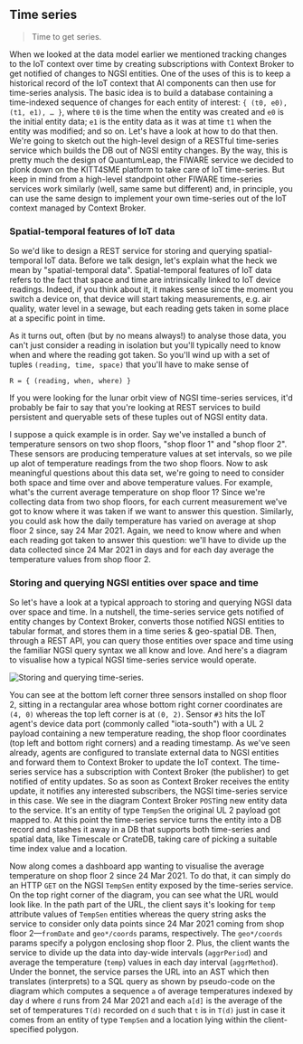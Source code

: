 Time series
-----------
> Time to get series.

When we looked at the data model earlier we mentioned tracking changes
to the IoT context over time by creating subscriptions with Context Broker
to get notified of changes to NGSI entities. One of the uses of this
is to keep a historical record of the IoT context that AI components
can then use for time-series analysis. The basic idea is to build a
database containing a time-indexed sequence of changes for each entity
of interest: `{ (t0, e0), (t1, e1), … }`, where `t0` is the time when
the entity was created and `e0` is the initial entity data; `e1` is the
entity data as it was at time `t1` when the entity was modified; and
so on. Let's have a look at how to do that then. We're going to sketch
out the high-level design of a RESTful time-series service which builds
the DB out of NGSI entity changes. By the way, this is pretty much the
design of QuantumLeap, the FIWARE service we decided to plonk down on
the KITT4SME platform to take care of IoT time-series. But keep in mind
from a high-level standpoint other FIWARE time-series services work similarly
(well, same same but different) and, in principle, you can use the same
design to implement your own time-series out of the IoT context managed
by Context Broker.


### Spatial-temporal features of IoT data

So we'd like to design a REST service for storing and querying spatial-temporal
IoT data. Before we talk design, let's explain what the heck we mean by
"spatial-temporal data". Spatial-temporal features of IoT data refers
to the fact that space and time are intrinsically linked to IoT device
readings. Indeed, if you think about it, it makes sense since the moment
you switch a device on, that device will start taking measurements, e.g.
air quality, water level in a sewage, but each reading gets taken in some
place at a specific point in time.

As it turns out, often (but by no means always!) to analyse those data,
you can't just consider a reading in isolation but you'll typically need
to know when and where the reading got taken. So you'll wind up with a
set of tuples `(reading, time, space)` that you'll have to make sense of

    R = { (reading, when, where) }

If you were looking for the lunar orbit view of NGSI time-series services,
it'd probably be fair to say that you're looking at REST services to build
persistent and queryable sets of these tuples out of NGSI entity data.

I suppose a quick example is in order. Say we've installed a bunch of
temperature sensors on two shop floors, "shop floor 1" and "shop floor 2".
These sensors are producing temperature values at set intervals, so we
pile up alot of temperature readings from the two shop floors. Now to
ask meaningful questions about this data set, we're going to need to
consider both space and time over and above temperature values. For example,
what's the current average temperature on shop floor 1? Since we're collecting
data from two shop floors, for each current measurement we've got to know
where it was taken if we want to answer this question. Similarly, you could
ask how the daily temperature has varied on average at shop floor 2 since,
say 24 Mar 2021. Again, we need to know where and when each reading got
taken to answer this question: we'll have to divide up the data collected
since 24 Mar 2021 in days and for each day average the temperature values
from shop floor 2.


### Storing and querying NGSI entities over space and time

So let's have a look at a typical approach to storing and querying NGSI
data over space and time. In a nutshell, the time-series service gets
notified of entity changes by Context Broker, converts those notified
NGSI entities to tabular format, and stores them in a time series &
geo-spatial DB. Then, through a REST API, you can query those entities
over space and time using the familiar NGSI query syntax we all know
and love. And here's a diagram to visualise how a typical NGSI time-series
service would operate.

![Storing and querying time-series.][dia.ql]

You can see at the bottom left corner three sensors installed on shop
floor 2, sitting in a rectangular area whose bottom right corner coordinates
are `(4, 0)` whereas the top left corner is at `(0, 2)`. Sensor `#3`
hits the IoT agent's device data port (commonly called "iota-south")
with a UL 2 payload containing a new temperature reading, the shop
floor coordinates (top left and bottom right corners) and a reading
timestamp. As we've seen already, agents are configured to translate
external data to NGSI entities and forward them to Context Broker to
update the IoT context. The time-series service has a subscription
with Context Broker (the publisher) to get notified of entity updates.
So as soon as Context Broker receives the entity update, it notifies
any interested subscribers, the NGSI time-series service in this case.
We see in the diagram Context Broker `POST`ing new entity data to the
service. It's an entity of type `TempSen` the original UL 2 payload
got mapped to. At this point the time-series service turns the entity
into a DB record and stashes it away in a DB that supports both time-series
and spatial data, like Timescale or CrateDB, taking care of picking a
suitable time index value and a location.

Now along comes a dashboard app wanting to visualise the average temperature
on shop floor 2 since 24 Mar 2021. To do that, it can simply do an HTTP
`GET` on the NGSI `TempSen` entity exposed by the time-series service.
On the top right corner of the diagram, you can see what the URL would
look like. In the path part of the URL, the client says it's looking
for `temp` attribute values of `TempSen` entities whereas the query
string asks the service to consider only data points since 24 Mar 2021
coming from shop floor 2—`fromDate` and `geo*/coords` params, respectively.
The `geo*/coords` params specify a polygon enclosing shop floor 2. Plus,
the client wants the service to divide up the data into day-wide intervals
(`aggrPeriod`) and average the temperature (`temp`) values in each day
interval (`aggrMethod`). Under the bonnet, the service parses the URL
into an AST which then translates (interprets) to a SQL query as shown
by pseudo-code on the diagram which computes a sequence `a` of average
temperatures indexed by day `d` where `d` runs from 24 Mar 2021 and
each `a[d]` is the average of the set of temperatures `T(d)` recorded
on `d` such that `t` is in `T(d)` just in case it comes from an entity
of type `TempSen` and a location lying within the client-specified
polygon.




[dia.ql]: ./quantumleap.png
